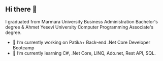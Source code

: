 ## Hi there 👋

I graduated from Marmara University Business Administration Bachelor's degree
& Ahmet Yesevi University Computer Programming Associate's degree.
- 🔭 I’m currently working on Patika+ Back-end .Net Core Developer Bootcamp
- 🌱 I’m currently learning C#, .Net Core, LINQ, Ado.net, Rest API, SQL.
<!--
**cemil3535/cemil3535** is a ✨ _special_ ✨ repository because its `README.md` (this file) appears on your GitHub profile.

I graduated from Marmara University Business Administration Bachelor's degree
& Ahmet Yesevi University Computer Programming Associate's degree.
- 🔭 I’m currently working on Patika+ Back-end .Net Core Developer Bootcamp
- 🌱 I’m currently learning C#, .Net Core, LINQ, Ado.net, Rest API, SQL.
- 📫 How to reach me:
-->
